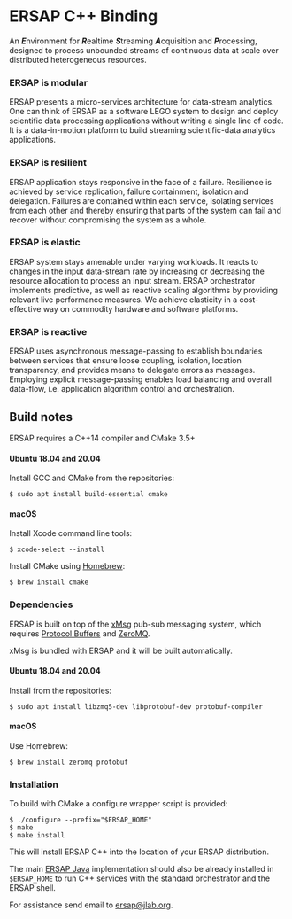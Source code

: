 # ERSAP C++ Binding

An ***E***nvironment for ***R***ealtime ***S***treaming ***A***cquisition and ***P***rocessing,
designed to process unbounded streams of continuous data at scale over distributed heterogeneous resources.
 
### ERSAP is modular
ERSAP presents a micro-services architecture for data-stream analytics. One can think of ERSAP as a software LEGO system to design and deploy scientific data processing applications without writing a single line of code. It is a data-in-motion platform to build streaming scientific-data analytics applications.
### ERSAP is resilient
ERSAP application stays responsive in the face of a failure. Resilience is achieved by service replication, failure containment, isolation and delegation. Failures are contained within each service, isolating services from each other and thereby ensuring that parts of the system can fail and recover without compromising the system as a whole. 
### ERSAP is elastic
ERSAP system stays amenable under varying workloads. It reacts to changes in the input data-stream rate by increasing or decreasing the resource allocation to process an input stream. ERSAP orchestrator implements predictive, as well as reactive scaling algorithms by providing relevant live performance measures. We achieve elasticity in a cost-effective way on commodity hardware and software platforms.
### ERSAP is reactive
ERSAP uses asynchronous message-passing to establish boundaries between services that ensure loose coupling, isolation, location transparency, and provides means to delegate errors as messages. Employing explicit message-passing enables load balancing and overall data-flow, i.e. application algorithm control and orchestration.


## Build notes

ERSAP requires a C++14 compiler and CMake 3.5+

#### Ubuntu 18.04 and 20.04

Install GCC and CMake from the repositories:

    $ sudo apt install build-essential cmake

#### macOS

Install Xcode command line tools:

    $ xcode-select --install

Install CMake using [Homebrew](https://brew.sh/):

    $ brew install cmake

### Dependencies

ERSAP is built on top of the [xMsg](https://github.com/JeffersonLab/xmsg-cpp)
pub-sub messaging system, which requires
[Protocol Buffers](https://developers.google.com/protocol-buffers/docs/downloads)
and [ZeroMQ](http://zeromq.org/intro:get-the-software).

xMsg is bundled with ERSAP and it will be built automatically.

#### Ubuntu 18.04 and 20.04

Install from the repositories:

    $ sudo apt install libzmq5-dev libprotobuf-dev protobuf-compiler

#### macOS

Use Homebrew:

    $ brew install zeromq protobuf

### Installation

To build with CMake a configure wrapper script is provided:

    $ ./configure --prefix="$ERSAP_HOME"
    $ make
    $ make install

This will install ERSAP C++ into the location of your ERSAP distribution.

The main [ERSAP Java](https://github.com/JeffersonLab/ersap-java) implementation
should also be already installed in `$ERSAP_HOME`
to run C++ services with the standard orchestrator and the ERSAP shell.


For assistance send email to [ersap@jlab.org](mailto:ersap@jlab.org).
